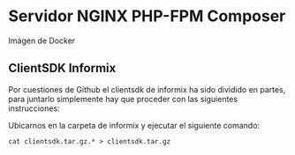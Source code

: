 # Servidor NGINX PHP-FPM Composer
Imágen de Docker 



## ClientSDK Informix
Por cuestiones de Github el clientsdk de informix ha sido dividido en partes, para juntarlo simplemente hay que proceder con las siguientes instrucciones:

Ubicarnos en la carpeta de informix y ejecutar el siguiente comando:

`cat clientsdk.tar.gz.* > clientsdk.tar.gz`
